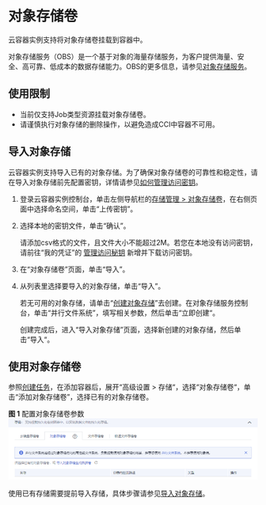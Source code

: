 # 对象存储卷<a name="cci_01_0046"></a>

云容器实例支持将对象存储卷挂载到容器中。

对象存储服务（OBS）是一个基于对象的海量存储服务，为客户提供海量、安全、高可靠、低成本的数据存储能力。OBS的更多信息，请参见[对象存储服务](https://support.huaweicloud.com/obs/index.html)。

## 使用限制<a name="section6176173125420"></a>

-   当前仅支持Job类型资源挂载对象存储卷。
-   请谨慎执行对象存储的删除操作，以避免造成CCI中容器不可用。

## 导入对象存储<a name="section19847172452713"></a>

云容器实例支持导入已有的对象存储。为了确保对象存储卷的可靠性和稳定性，请在导入对象存储前先配置密钥，详情请参见[如何管理访问密钥](https://support.huaweicloud.com/usermanual-ca/zh-cn_topic_0046606340.html)。

1.  登录云容器实例控制台，单击左侧导航栏的[存储管理 \> 对象存储卷](https://console.huaweicloud.com/cci/?#/app/storage/obs/list)，在右侧页面中选择命名空间，单击“上传密钥”。
2.  选择本地的密钥文件，单击“确认”。

    请添加csv格式的文件，且文件大小不能超过2M。若您在本地没有访问密钥，请前往“我的凭证”的  [管理访问秘钥](https://console.huaweicloud.com/iam/#/myCredential)  新增并下载访问密钥。

3.  在“对象存储卷”页面，单击“导入”。
4.  从列表里选择要导入的对象存储，单击“导入”。

    若无可用的对象存储，请单击“[创建对象存储](https://storage.huaweicloud.com/obs/?region=cn-north-1#/obs/manager/posix)”去创建。在对象存储服务控制台，单击“并行文件系统”，填写相关参数，然后单击“立即创建“。

    创建完成后，进入“导入对象存储”页面，选择新创建的对象存储，然后单击“导入“。


## 使用对象存储卷<a name="section10843102482720"></a>

参照[创建任务](任务（Job）.md#section1754218181551)，在添加容器后，展开“高级设置 \> 存储“，选择“对象存储卷“，单击“添加对象存储卷”，选择已有的对象存储卷。

**图 1**  配置对象存储卷参数<a name="fig19917121443319"></a>  
![](figures/配置对象存储卷参数.png "配置对象存储卷参数")

使用已有存储需要提前导入存储，具体步骤请参见[导入对象存储](#section19847172452713)。


